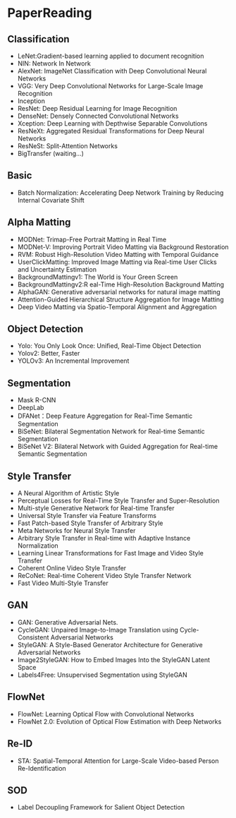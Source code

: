 # PaperReading
## Classification
- LeNet:Gradient-based learning applied to document recognition
- NIN: Network In Network
- AlexNet: ImageNet Classification with Deep Convolutional Neural Networks
- VGG: Very Deep Convolutional Networks for Large-Scale Image Recognition
- Inception
- ResNet: Deep Residual Learning for Image Recognition
- DenseNet: Densely Connected Convolutional Networks
- Xception: Deep Learning with Depthwise Separable Convolutions
- ResNeXt: Aggregated Residual Transformations for Deep Neural Networks
- ResNeSt: Split-Attention Networks
- BigTransfer (waiting...)

## Basic
- Batch Normalization: Accelerating Deep Network Training by Reducing Internal Covariate Shift

## Alpha Matting
- MODNet: Trimap-Free Portrait Matting in Real Time
- MODNet-V: Improving Portrait Video Matting via Background Restoration
- RVM: Robust High-Resolution Video Matting with Temporal Guidance
- UserClickMatting: Improved Image Matting via Real-time User Clicks and Uncertainty Estimation
- BackgroundMattingv1: The World is Your Green Screen
- BackgroundMattingv2:R eal-Time High-Resolution Background Matting
- AlphaGAN: Generative adversarial networks for natural image matting
- Attention-Guided Hierarchical Structure Aggregation for Image Matting
- Deep Video Matting via Spatio-Temporal Alignment and Aggregation

## Object Detection
- Yolo: You Only Look Once: Unified, Real-Time Object Detection
- Yolov2: Better, Faster
- YOLOv3: An Incremental Improvement

## Segmentation
- Mask R-CNN
- DeepLab
- DFANet：Deep Feature Aggregation for Real-Time Semantic Segmentation
- BiSeNet: Bilateral Segmentation Network for Real-time Semantic Segmentation
- BiSeNet V2: Bilateral Network with Guided Aggregation for Real-time Semantic Segmentation

## Style Transfer
- A Neural Algorithm of Artistic Style
- Perceptual Losses for Real-Time Style Transfer and Super-Resolution
- Multi-style Generative Network for Real-time Transfer
- Universal Style Transfer via Feature Transforms
- Fast Patch-based Style Transfer of Arbitrary Style
- Meta Networks for Neural Style Transfer 
- Arbitrary Style Transfer in Real-time with Adaptive Instance Normalization
- Learning Linear Transformations for Fast Image and Video Style Transfer
- Coherent Online Video Style Transfer
- ReCoNet: Real-time Coherent Video Style Transfer Network
- Fast Video Multi-Style Transfer

## GAN
- GAN: Generative Adversarial Nets.
- CycleGAN: Unpaired Image-to-Image Translation using Cycle-Consistent Adversarial Networks
- StyleGAN: A Style-Based Generator Architecture for Generative Adversarial Networks
- Image2StyleGAN: How to Embed Images Into the StyleGAN Latent Space
- Labels4Free: Unsupervised Segmentation using StyleGAN



## FlowNet
- FlowNet: Learning Optical Flow with Convolutional Networks
- FlowNet 2.0: Evolution of Optical Flow Estimation with Deep Networks


## Re-ID
- STA: Spatial-Temporal Attention for Large-Scale Video-based Person Re-Identification

## SOD
- Label Decoupling Framework for Salient Object Detection 